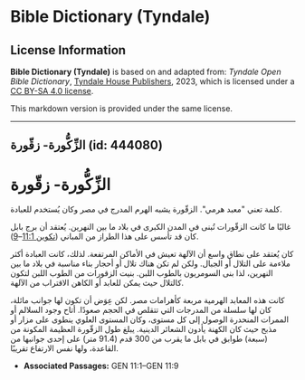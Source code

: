 # Bible Dictionary (Tyndale)

## License Information

**Bible Dictionary (Tyndale)** is based on and adapted from: _Tyndale Open Bible Dictionary_, [Tyndale House Publishers](https://tyndaleopenresources.com/), 2023, which is licensed under a [CC BY-SA 4.0 license](https://creativecommons.org/licenses/by-sa/4.0/legalcode.en).

This markdown version is provided under the same license.



--------------------------------

## الزِّكُّورة- زقّورة (id: 444080)

**الزِّكُّورة\- زقّورة**
========================

كلمة تعني "معبد هرمي". الزقّورة يشبه الهرم المدرج في مصر وكان يُستخدم للعبادة.

غالبًا ما كانت الزقّورات تُبنى في المدن الكبرى في بلاد ما بين النهرين. يُعتقد أن برج بابل كان قد تأسس على هذا الطراز من المباني ([تكوين 11:1](https://ref.ly/Gen11:1-Gen11:9)–[9](https://ref.ly/Gen11:1-Gen11:9)).

كان يُعتقد على نطاق واسع أن الآلهة تعيش في الأماكن المرتفعة. لذلك، كانت العبادة أكثر ملاءمة على التلال أو الجبال. ولكن لم تكن هناك تلال أو أحجار بناء مناسبة في بلاد ما بين النهرين، لذا بنى السومريون بالطوب اللبن. بنيت الزقورات من الطوب اللبن لتكون كالتلال حيث يمكن للعابد أو الكاهن الاقتراب من الآلهة.

 كانت هذه المعابد الهرمية مربعة كأهرامات مصر. لكن عِوَض أن تكون لها جوانب مائلة، كان لها سلسلة من المدرجات التي تتقلص في الحجم صعودًا. أتاح وجود السلالم أو الممرات المنحدرة الوصول إلى كل مستوى، وكان المستوى العلوي ينطوى على مزار أو مذبح حيث كان الكهنة يأدون الشعائر الدينية. يبلغ طول الزقّورة العظيمة المكونة من (سبعة) طوابق في بابل ما يقرب من 300 قدم (91\.4 متر) على إحدى جوانبها من القاعدة، ولها نفس الارتفاع تقريبًا.

* **Associated Passages:** GEN 11:1–GEN 11:9

